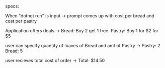 specs:

When "dotnet run" is input 
-> 
prompt comes up with cost per bread and cost per pastry 

Application offers deals
->
Bread: Buy 2 get 1 free. 
Pastry: Buy 1 for $2 for $5

user can specify quantity of loaves of Bread and amt of Pastry ->
 Pastry: 2  Bread: 5

 user recieves total cost of order 
 -> 
 Total: $14.50


